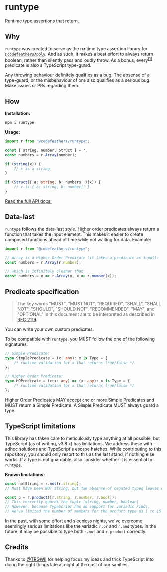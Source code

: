 # runtype

Runtime type assertions that return.

## Why

`runtype` was created to serve as the runtime type assertion library for [`@codefeathers/poly`](https://npmjs.com/package/@codefeathers/poly). And as such, it makes a best effort to always return boolean, rather than silently pass and loudly throw. As a bonus, every<sup>[[1]](#typescript-limitations)</sup> predicate is also a TypeScript type-guard.

Any throwing behaviour definitely qualifies as a bug. The absense of a type-guard, or the misbehaviour of one also qualifies as a serious bug. Make issues or PRs regarding them.

## How

**Installation:**

```bash
npm i runtype
```

**Usage:**

```ts
import r from "@codefeathers/runtype";

const { string, number, Struct } = r;
const numbers = r.Array(number);

if (string(x)) {
	// x is a string
}

if (Struct({ a: string, b: numbers })(x)) {
	// x is { a: string, b: number[] }
}
```

[Read the full API docs.](https://codefeathers.github.io/runtype/API)

## Data-last

`runtype` follows the data-last style. Higher order predicates always return a function that takes the input element. This makes it easier to create composed functions ahead of time while not waiting for data. Example:

```ts
import r from "@codefeathers/runtype";

// Array is a Higher Order Predicate (it takes a predicate as input):
const numbers = r.Array(r.number);

// which is infinitely cleaner than:
const numbers = x => r.Array(x, x => r.number(x));
```

## Predicate specification

> The key words "MUST", "MUST NOT", "REQUIRED", "SHALL", "SHALL NOT", "SHOULD", "SHOULD NOT", "RECOMMENDED", "MAY", and "OPTIONAL" in this document are to be interpreted as described in [RFC 2119](https://www.ietf.org/rfc/rfc2119.txt).

You can write your own custom predicates.

To be compatible with `runtype`, you MUST follow the one of the following signatures:

```ts
// Simple Predicate:
type SimplePredicate = (x: any): x is Type = {
	/* runtime validation for x that returns true/false */
};

// Higher Order Predicate:
type HOPredicate = (ctx: any) => (x: any): x is Type = {
	/* runtime validation for x that returns true/false */
};
```

Higher Order Predicates MAY accept one or more Simple Predicates and MUST return a Simple Predicate. A Simple Predicate MUST always guard a type.

## TypeScript limitations

This library has taken care to meticulously type anything at all possible, but TypeScript (as of writing, v3.8.x) has limitations. We address these with adhoc solutions and TypeScript's escape hatches. While contributing to this repository, you should only resort to this as the last stand, if nothing else works. If a type is not guardable, also consider whether it is essential to `runtype`.

**Known limitations:**

```ts
const notString = r.not(r.string);
// Must have been NOT string, but the absense of negated types leaves us at `any`

const p = r.product([r.string, r.number, r.bool]);
// This correctly guards the tuple [string, number, boolean]
// However, because TypeScript has no support for variadic kinds,
// We've limited the number of members for the product type as 1 to 15
```

In the past, with some effort and sleepless nights, we've overcome seemingly serious limitations like the variadic `r.or` and `r.and` types. In the future, it may be possible to type both `r.not` and `r.product` correctly.

## Credits

Thanks to [@TRGWII](https://github.com/TRGWII) for helping focus my ideas and trick TypeScript into doing the right things late at night at the cost of our sanities.
